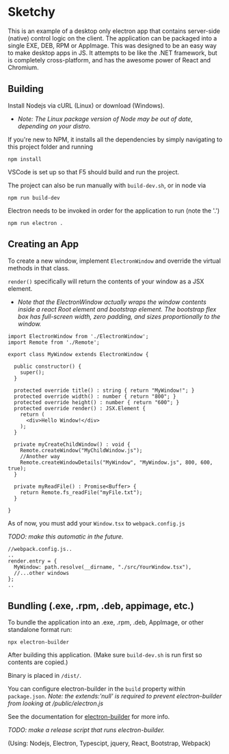 


# Sketchy

This is an example of a desktop only electron app that contains server-side (native) control logic on the client. The application can be packaged
into a single EXE, DEB, RPM or AppImage. 
This was designed to be an easy way to make desktop apps in JS. It attempts to be like the .NET framework, but is completely cross-platform, and has the awesome power of React and Chromium.


## Building

Install Nodejs via cURL (Linux) or download (Windows). 

* _Note: The Linux package version of Node may be out of date, depending on your distro._

If you're new to NPM, it installs all the dependencies by simply navigating to this project folder and running

`npm install`

VSCode is set up so that F5 should build and run the project.

The project can also be run manually with `build-dev.sh`, or in node via 

`npm run build-dev`

Electron needs to be invoked in order for the application to run (note the '.')

`npm run electron .`


## Creating an App

To create a new window, implement `ElectronWindow` and override the virtual methods in that class. 

`render()` specifically will return the contents of your window as a JSX element.

* _Note that the ElectronWindow actually wraps the window contents inside a react Root element and bootstrap element. The bootstrap flex box has full-screen width, zero padding, and sizes proportionally to the window._

```
import ElectronWindow from './ElectronWindow';
import Remote from './Remote';

export class MyWindow extends ElectronWindow {
  
  public constructor() {
    super();
  }
  
  protected override title() : string { return "MyWindow!"; }
  protected override width() : number { return "800"; }
  protected override height() : number { return "600"; }
  protected override render() : JSX.Element {
    return (
      <div>Hello Window!</div>
    );
  }
  
  private myCreateChildWindow() : void { 
    Remote.createWindow("MyChildWindow.js");
    //Another way
    Remote.createWindowDetails("MyWindow", "MyWindow.js", 800, 600, true);
  }
  
  private myReadFile() : Promise<Buffer> { 
    return Remote.fs_readFile("myFile.txt");
  }

}
```

As of now, you must add your `Window.tsx` to `webpack.config.js` 

_TODO: make this automatic in the future._

```
//webpack.config.js..
..
render.entry = {
  MyWindow: path.resolve(__dirname, "./src/YourWindow.tsx"),
  //...other windows
};
..
```

## Bundling  (.exe, .rpm, .deb, appimage,  etc.)

To bundle the application into an .exe, .rpm, .deb, AppImage, or other standalone format run:

`npx electron-builder`

After building this application. (Make sure `build-dev.sh` is run first so contents are copied.)

Binary is placed in `/dist/`.

You can configure electron-builder in the `build` property within `package.json`. 
_Note: the extends:'null' is required to prevent electron-builder from looking at /public/electron.js_

See the documentation for [electron-builder](https://www.electron.build/) for more info.

_TODO: make a release script that runs electron-builder._

(Using: Nodejs, Electron, Typescipt, jquery, React, Bootstrap, Webpack)
